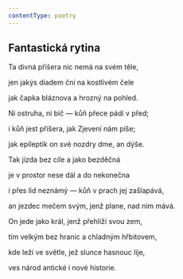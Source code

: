 ```yaml
---
contentType: poetry
---
```


## Fantastická rytina

Ta divná příšera nic nemá na svém těle,

jen jakýs diadem ční na kostlivém čele

jak čapka bláznova a hrozný na pohled.

Ni ostruha, ni bič — kůň přece pádí v před;

i kůň jest příšera, jak Zjevení nám píše;

jak epileptik on své nozdry dme, an dýše.

Tak jízda bez cíle a jako bezděčná

je v prostor nese dál a do nekonečna

i přes lid neznámý — kůň v prach jej zašlapává,

an jezdec mečem svým, jenž plane, nad ním mává.

On jede jako král, jenž přehlíží svou zem,

tím velkým bez hranic a chladným hřbitovem,

kde leží ve světle, jež slunce hasnouc lije,

ves národ antické i nové historie.
